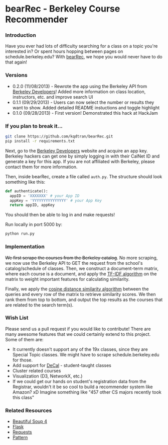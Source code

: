 bearRec - Berkeley Course Recommender
=====================================

### Introduction
Have you ever had lots of difficulty searching for a class on a topic 
you're interested in? Or spent hours hopping between pages on schedule.berkeley.edu? 
With [bearRec](https://bearrec.herokuapp.com/), we hope you would never have to do 
that again!

### Versions
* 0.2.0 (11/08/2013) - Rewrote the app using the Berkeley API from [Berkeley Developers](https://developer.berkeley.edu)! 
Added more information on class location, instructors, etc. and improve search UI 
* 0.1.1 (09/29/2013) - Users can now select the number or results they want to show. 
Added detailed README instuctions and toggle highlight        
* 0.1.0 (09/28/2013) - First version! Demonstrated this hack at HackJam

### If you plan to break it...
```bash
git clone https://github.com/kqdtran/bearRec.git      
pip install -r requirements.txt
```    

Next, go to the [Berkeley Developers](https://developer.berkeley.edu) website and acquire an app key. 
Berkeley hackers can get one by simply logging in with their CalNet ID and generate a key 
for this app. If you are not affiliated with Berkeley, please contact them for more information.   

Then, inside bearRec, create a file called `auth.py`. The structure should look something like this:   

```python
def authenticate():
  appID = 'XXXXXXX' # your App ID
  appKey = 'YYYYYYYYYYYYYYY' # your App Key
  return appID, appKey
```

You should then be able to log in and make requests! 

Run locally in port 5000 by:    

```python
python run.py
```

### Implementation
~~We first scrape the courses from the Berkeley catalog~~. No more scraping, we now use the Berkeley API to GET 
the request from the school's catalog/schedule of classes. Then, we construct a document-term 
matrix, where each course is a document, and apply the [TF-IDF algorithm](https://en.wikipedia.org/wiki/Tf%E2%80%93idf) 
on the matrix to weight important features for calculating similarity.     

Finally, we apply the [cosine distance similarity algorithm](https://en.wikipedia.org/wiki/Cosine_similarity) 
between the queries and every row of the matrix to retrieve similarity scores. 
We then rank them from top to bottom, and output the top results as the 
courses that are related to the search term(s).    

### Wish List
Please send us a pull request if you would like to contribute! There are many awesome features 
that we could certainly extend to this project. Some of them are:    

* It currently doesn't support any of the 19x classes, since they are Special Topic classes. 
We might have to scrape schedule.berkeley.edu for those.
* Add support for [DeCal](http://www.decal.org/) - student-taught classes
* Cluster related courses
* Visualization (D3, NetworkX, etc.)
* If we could get our hands on student's registration data from the Registrar, 
wouldn't it be so cool to build a recommender system like Amazon? xD 
Imagine something like "457 other CS majors recently took this class"

### Related Resources
* [Beautiful Soup 4](http://www.crummy.com/software/BeautifulSoup/)   
* [Flask](http://flask.pocoo.org/)
* [Requests](http://docs.python-requests.org/en/latest/)
* [Pattern](http://www.clips.ua.ac.be/pattern)     
